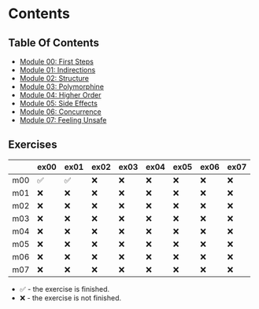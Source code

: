 # Contents

## Table Of Contents

* [Module 00: First Steps](module-00.md)
* [Module 01: Indirections](module-01.md)
* [Module 02: Structure](module-02.md)
* [Module 03: Polymorphine](module-03.md)
* [Module 04: Higher Order](module-04.md)
* [Module 05: Side Effects](module-05.md)
* [Module 06: Concurrence](module-06.md)
* [Module 07: Feeling Unsafe](module-07.md)

## Exercises

|     | ex00 | ex01 | ex02 | ex03 | ex04 | ex05 | ex06 | ex07 |
|-----|------|------|------|------|------|------|------|------|
| m00 | ✅ | ✅ | ❌ | ❌ | ❌ | ❌ | ❌ | ❌ |
| m01 | ❌ | ❌ | ❌ | ❌ | ❌ | ❌ | ❌ | ❌ |
| m02 | ❌ | ❌ | ❌ | ❌ | ❌ | ❌ | ❌ | ❌ |
| m03 | ❌ | ❌ | ❌ | ❌ | ❌ | ❌ | ❌ | ❌ |
| m04 | ❌ | ❌ | ❌ | ❌ | ❌ | ❌ | ❌ | ❌ |
| m05 | ❌ | ❌ | ❌ | ❌ | ❌ | ❌ | ❌ | ❌ |
| m06 | ❌ | ❌ | ❌ | ❌ | ❌ | ❌ | ❌ | ❌ |
| m07 | ❌ | ❌ | ❌ | ❌ | ❌ | ❌ | ❌ | ❌ |

 * ✅ - the exercise is finished.
 * ❌ - the exercise is not finished.
